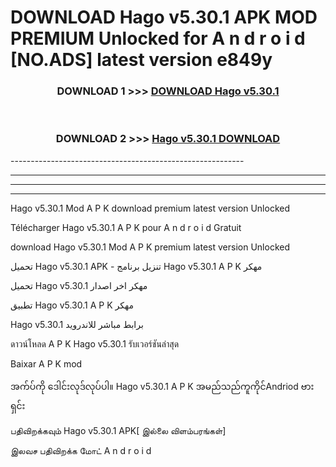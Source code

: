 # DOWNLOAD Hago v5.30.1 APK MOD PREMIUM Unlocked for A n d r o i d [NO.ADS] latest version e849y 



<div align="center">

<h3>DOWNLOAD 1 >>> <a href="https://getmod2.web.app/?judul=Hago v5.30.1">DOWNLOAD Hago v5.30.1</a></h3><br>

<h3>DOWNLOAD 2 >>> <a href="https://getmod2.web.app/?judul=Hago v5.30.1">Hago v5.30.1 DOWNLOAD </a></h3>

</div>
----------------------------------------------------------

----------------------------------------------------------

----------------------------------------------------------

----------------------------------------------------------

Hago v5.30.1 Mod A P K download premium latest version Unlocked

Télécharger Hago v5.30.1 A P K pour A n d r o i d Gratuit

download Hago v5.30.1 Mod A P K premium latest version Unlocked

تحميل Hago v5.30.1 APK - تنزيل برنامج Hago v5.30.1 A P K مهكر

تحميل Hago v5.30.1 مهكر اخر اصدار

تطبيق Hago v5.30.1 A P K مهكر

Hago v5.30.1 برابط مباشر للاندرويد

ดาวน์โหลด A P K Hago v5.30.1 รับเวอร์ชันล่าสุด

Baixar A P K mod

အက်ပ်ကို ဒေါင်းလုဒ်လုပ်ပါ။ Hago v5.30.1 A P K အမည်သည်ကူကိုင်Andriod ဗားရှင်း

பதிவிறக்கவும் Hago v5.30.1 APK[ இல்லை விளம்பரங்கள்] 
 
இலவச பதிவிறக்க மோட் A n d r o i d




